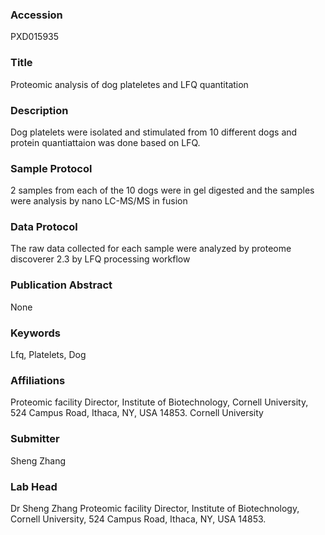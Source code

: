 ### Accession
PXD015935

### Title
Proteomic  analysis of dog plateletes and LFQ quantitation

### Description
Dog platelets were isolated and stimulated from 10 different dogs and protein quantiattaion was done based on LFQ.

### Sample Protocol
2 samples from each of the 10 dogs were in gel digested and the samples were analysis by nano LC-MS/MS in fusion

### Data Protocol
The raw data collected for each sample were analyzed by proteome discoverer 2.3 by LFQ processing workflow

### Publication Abstract
None

### Keywords
Lfq, Platelets, Dog

### Affiliations
Proteomic facility Director, Institute of Biotechnology,  Cornell University, 524 Campus Road, Ithaca, NY, USA 14853.
Cornell University

### Submitter
Sheng Zhang

### Lab Head
Dr Sheng Zhang
Proteomic facility Director, Institute of Biotechnology,  Cornell University, 524 Campus Road, Ithaca, NY, USA 14853.


